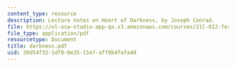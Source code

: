 ```yaml
---
content_type: resource
description: Lecture notes on Heart of Darkness, by Joseph Conrad.
file: https://ol-ocw-studio-app-qa.s3.amazonaws.com/courses/21l-012-forms-of-western-narrative-fall-2007/30d54f321df80e3515e7aff9b4fafa4d_darkness.pdf
file_type: application/pdf
resourcetype: Document
title: darkness.pdf
uid: 30d54f32-1df8-0e35-15e7-aff9b4fafa4d
---
```

